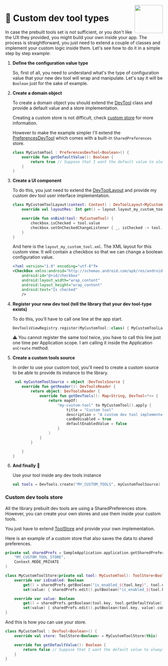 [<img width="90" align="right" src="https://user-images.githubusercontent.com/12527390/80737506-4ae3a700-8b1c-11ea-92b7-a137982595ea.png"/>](#)

# 👷 Custom dev tool types

In case the prebuilt tools set is not sufficient, or you don't like the UX they provided, you might build your own inside your app. 
The process is straightforward, you just need to extend a couple of classes and implement your custom logic inside them. 
Let's see how to do it in a simple step by step example:

1. **Define the configuration value type**

   So, first of all, you need to understand what's the type of configuration value that your new dev tool will wrap and manipulate. Let's say it will be `Boolean` just for the sake of example.

1. **Create a domain object**

    To create a domain object you should extend the [DevTool](../../devtools/common/src/commonMain/kotlin/com/maximbircu/devtools/common/core/DevTool.kt) class and provide a default value and a store implementation.
    
    Creating a custom store is not difficult, check [custom store](#custom-dev-tools-store) for more information.
    
    However to make the example simpler I'll extend the [PreferencesDevTool](../../devtools/common/src/commonMain/kotlin/com/maximbircu/devtools/common/core/DevTool.kt#L116) which comes with a built-in `SharedPreferences` store. 

    ```kotlin
    class MyCustomTool : PreferencesDevTool<Boolean>() {
        override fun getDefaultValue(): Boolean {
            return true // Suppose that I want the default value to always be true.
        }
    }
    ```

2. **Create a UI component**

    To do this, you just need to extend the [DevToolLayout](../../devtools/android/src/main/kotlin/com/maximbircu/devtools/android/presentation/tool/DevToolLayout.kt) and provide my custom dev tool user interface implementation. 

    ```kotlin
    class MyCustomToolLayout(context: Context) : DevToolLayout<MyCustomTool>(context) {
        override val layoutRes: Int get() = layout.layout_my_custom_tool
    
        override fun onBind(tool: MyCustomTool) {
            checkbox.isChecked = tool.value
            checkbox.setOnCheckedChangeListener { _, isChecked -> tool.value = isChecked }
        }
    }
    ```

    And here is the `layout_my_custom_tool.xml`. The XML layout for this custom view. It will contain a checkbox so that we can change a boolean configuration value.
    
    ```xml
    <?xml version="1.0" encoding="utf-8"?>
    <CheckBox xmlns:android="http://schemas.android.com/apk/res/android"
        android:id="@+id/checkbox"
        android:layout_width="wrap_content"
        android:layout_height="wrap_content"
        android:text="Is checked"
        />
    ```

3. **Register your new dev tool (tell the library that your dev tool-type exists)** 

    To do this, you'll have to call one line at the app start. 
    ```kotlin
    DevToolsViewRegistry.register(MyCustomTool::class) { MyCustomToolLayout(it) }
    ```
    ⚠️ You cannot register the same tool twice, you have to call this line just one time per Application scope.
    I am calling it inside the Application `onCreate` method.
    
4. **Create a custom tools source**
    
    In order to use your custom tool, you'll need to create a custom source to be able to provide its instance to the library.

    ```kotlin
     val myCustomToolSource = object :DevToolsSource {
        override fun getReader(): DevToolsReader {
            return object: DevToolsReader {
                override fun getDevTools(): Map<String, DevTool<*>> {
                    return mapOf(
                        "my-custom-tool" to MyCustomTool().apply {
                            title = "Custom tool"
                            description = "A custom dev tool implemented inside the library consumer"
                            canBeDisabled = true
                            defaultEnabledValue = false
                        }
                    )
                }
            }
    
        }
    }
    ```
5. **And finally** 🎉

    Use your tool inside any dev tools instance
    ```Kotlin
    val tools = DevTools.create("MY_CUSTOM_TOOLS", myCustomToolSource)
    ```
   
### Custom dev tools store

All the library prebuilt dev tools are using a SharedPreferences store. However, you can create your own stores and use them inside your custom tools.

You just have to extend [ToolStore](../../devtools/common/src/commonMain/kotlin/com/maximbircu/devtools/common/core/ToolStore.kt) and provide your own implementation.

Here is an example of a custom store that also saves the data to shared preferences.

```kotlin
private val sharedPrefs = SampleApplication.application.getSharedPreferences(
    "MY_CUSTOM_TOOL_STORE",
    Context.MODE_PRIVATE
)

class MyCustomToolStore(private val tool: MyCustomTool): ToolStore<Boolean> {
    override var isEnabled: Boolean
        get() = sharedPrefs.getBoolean("is_enabled_${tool.key}", tool.defaultEnabledValue)
        set(value) { sharedPrefs.edit().putBoolean("is_enabled_${tool.key}", value).commit() }

    override var value: Boolean
        get() = sharedPrefs.getBoolean(tool.key, tool.getDefaultValue())
        set(value) { sharedPrefs.edit().putBoolean(tool.key, value).commit() }
}
```

And this is how you can use your store.

```kotlin
class MyCustomTool : DevTool<Boolean>() {
    override val store: ToolStore<Boolean> = MyCustomToolStore(this)

    override fun getDefaultValue(): Boolean {
        return false // Suppose that I want the default value to always be true.
    }
}
```
